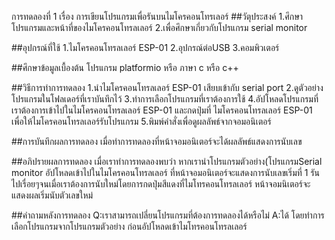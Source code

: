 การทดลองที่ 1 เรื่อง การเขียนโปรแกรมเพื่อรันบนไมโครคอนโทรเลอร์
##วัตุประสงค์ 1.ศึกษาโปรแกรมและหน้าที่ของไมโครคอนโทรลเลอร์ 2.เพื่อศึกษาเกี่ยวกับโปรแกรม serial monitor 

##อุปกรณ์ที่ใช้ 1.ไมโครคอนโทรลเลอร์ ESP-01 2.อุปกรณ์ต่อUSB 3.คอมพิวเตอร์

##ศึกษาข้อมูลเบื้องต้น โปรแกรม platformio หรือ ภาษา c หรือ c++

##วิธีการทำการทดลอง 1.นำไมโครคอนโทรลเลอร์ ESP-01 เสียบเข้ากับ serial port 
                2.ดูตัวอย่างโปรแกรมในโฟลเดอร์ที่เราบันทึกไว้ 
                3.ทำการเลือกโปรแกรมที่เราต้องการใช้
                4.อัปโหลดโปรแกรมที่เราต้องการเข้าไปในไมโครคอนโทรลเลอร์ ESP-01 และกดปุ่มที่ ไมโครคอนโทรลเลอร์ ESP-01
                เพื่อให้ไมโครคอนโทรลเลอร์รับโปรแกรม
                5.พิมพ์คำสั่งเพื่อดูผลลัพธ์จากจอมอนิเตอร์
              
##การบันทึกผลการทดลอง เมื่อทำการทดลองที่หน้าจอมอนิเตอร์จะได้ผลลัพธ์แสดงการนับเลข 

##อภิปรายผลการทดลอง เมื่อเราทำการทดลองพบว่า หากเรานำโปรแกรมตัวอย่าง(โปรแกรมSerial monitor อัปโหลดเข้าไปในไมโครคอนโทรลเลอร์ ที่หน้าจอมอนิเตอร์จะแสดงการนับเลขเริ่มที่ 1 รันไปเรื่อยๆจนเมื่อเราต้องการนับใหม่โดยการกดปุ่มสีแดงที่ไมโทรคอนโทรลเลอร์ หน้าจอมนิเตอร์จะแสดงผลเริ่มนับตัวเลขใหม่

##คำถามหลังการทดลอง Q:เราสามารถเปลี่ยนโปรแกรมที่ต้องการทดลองได้หรือไม่
                    A:ได้ โดยทำการเลือกโปรแกรมจากโปรแกรมตัวอย่าง ก่อนอัปโหลดเข้าไมโทรคอนโทรลเลอร์
